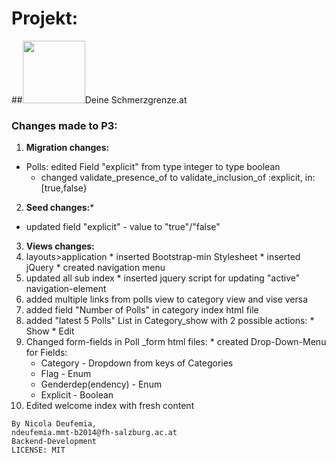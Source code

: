 # Projekt:
##<img src="http://www.deineschmerzgrenze.at/images/logo.png" width="100px" height="100px">Deine Schmerzgrenze.at

### Changes made to P3:
1. **Migration changes:**
  * Polls: edited Field "explicit" from type integer to type boolean
    * changed validate_presence_of to validate_inclusion_of :explicit, in: [true,false}
2. **Seed changes:***
  * updated field "explicit" - value to "true"/"false"
3. **Views changes:**
  1. layouts>application
    * inserted Bootstrap-min Stylesheet
    * inserted jQuery
    * created navigation menu
  2. updated all sub index
    * inserted jquery script for updating "active" navigation-element
  3. added multiple links from polls view to category view and vise versa
  4. added field "Number of Polls" in category index html file
  5. added "latest 5 Polls" List in Category_show with 2 possible actions:
    * Show
    * Edit
  6. Changed form-fields in Poll _form html files:
    * created Drop-Down-Menu for Fields:
      * Category - Dropdown from keys of Categories
      * Flag - Enum
      * Genderdep(endency) - Enum
      * Explicit - Boolean
  7. Edited welcome index with fresh content


```
By Nicola Deufemia,
ndeufemia.mmt-b2014@fh-salzburg.ac.at
Backend-Development
LICENSE: MIT
```